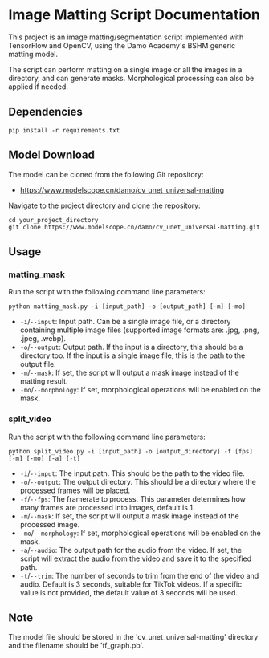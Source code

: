 # Image Matting Script Documentation

This project is an image matting/segmentation script implemented with TensorFlow and OpenCV, using the Damo Academy's BSHM generic matting model.

The script can perform matting on a single image or all the images in a directory, and can generate masks. Morphological processing can also be applied if needed.

## Dependencies
```shell
pip install -r requirements.txt
```
## Model Download
The model can be cloned from the following Git repository:
* https://www.modelscope.cn/damo/cv_unet_universal-matting

Navigate to the project directory and clone the repository:
```shell
cd your_project_directory
git clone https://www.modelscope.cn/damo/cv_unet_universal-matting.git
```

## Usage

### matting_mask
Run the script with the following command line parameters:
```shell
python matting_mask.py -i [input_path] -o [output_path] [-m] [-mo]
```

- `-i`/`--input`: Input path. Can be a single image file, or a directory containing multiple image files (supported image formats are: .jpg, .png, .jpeg, .webp).
- `-o`/`--output`: Output path. If the input is a directory, this should be a directory too. If the input is a single image file, this is the path to the output file.
- `-m`/`--mask`: If set, the script will output a mask image instead of the matting result.
- `-mo`/`--morphology`: If set, morphological operations will be enabled on the mask.
  
### split_video

Run the script with the following command line parameters:
```shell
python split_video.py -i [input_path] -o [output_directory] -f [fps] [-m] [-mo] [-a] [-t]
```

- `-i`/`--input`: The input path. This should be the path to the video file.
- `-o`/`--output`: The output directory. This should be a directory where the processed frames will be placed.
- `-f`/`--fps`: The framerate to process. This parameter determines how many frames are processed into images, default is 1.
- `-m`/`--mask`: If set, the script will output a mask image instead of the processed image.
- `-mo`/`--morphology`: If set, morphological operations will be enabled on the mask.
- `-a`/`--audio`: The output path for the audio from the video. If set, the script will extract the audio from the video and save it to the specified path.
- `-t`/`--trim`: The number of seconds to trim from the end of the video and audio. Default is 3 seconds, suitable for TikTok videos. If a specific value is not provided, the default value of 3 seconds will be used.

## Note
The model file should be stored in the 'cv_unet_universal-matting' directory and the filename should be 'tf_graph.pb'.
